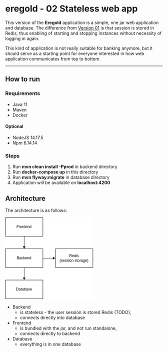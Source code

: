 # eregold - 02 Stateless web app

This version of the **Eregold** application is a simple, one jar web application and database. The difference from 
[Version 01](https://github.com/DigitalCrafting/eregold/tree/master/01-basic-web-app) is that session is stored in Redis, 
thus enabling of starting and stopping instances without necessity of logging in again.

This kind of application is not really suitable for banking anymore, but it should serve as a starting point for
everyone interested in how web application communicates from top to bottom.

---
## How to run
### Requirements
- Java 11
- Maven
- Docker
#### Optional

- NodeJS 14.17.5
- Npm 6.14.14

### Steps
1. Run **mvn clean install -Pprod** in backend directory
2. Run **docker-compose up** in this directory
3. Run **mvn flyway:migrate** in database directory
4. Application will be available on **localhost:4200**

## Architecture

The architecture is as follows:

![Diagram](./assets/diagram.png)

- Backend 
  - is stateless - the user session is stored Redis (TODO),
  - connects directly into database
- Frontend
  - is bundled with the jar, and not run standalone,
  - connects directly to backend
- Database
  - everything is in one database 
